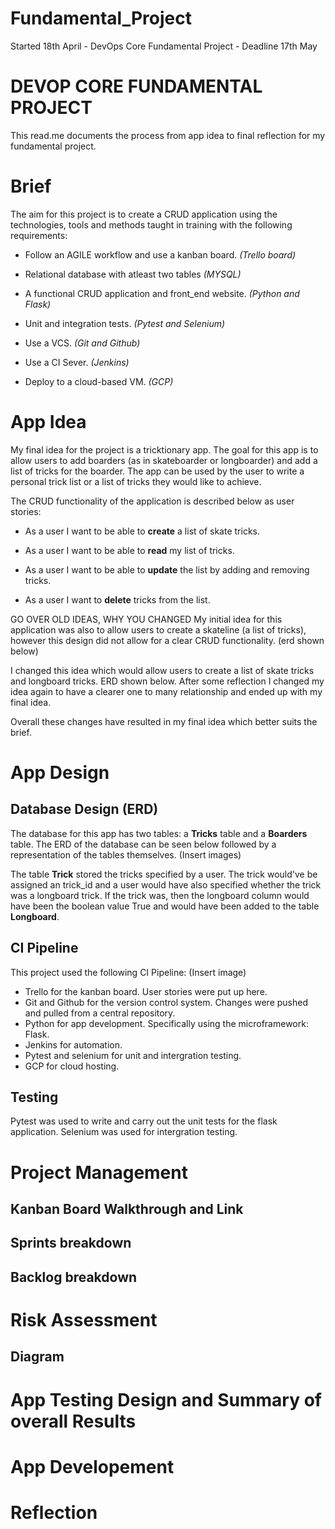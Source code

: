 # Fundamental_Project
Started 18th April - DevOps Core Fundamental Project - Deadline 17th May

# DEVOP CORE FUNDAMENTAL PROJECT
This read.me documents the process from app idea to final reflection for my fundamental project.
# Brief
The aim for this project is to create a CRUD application using the technologies, tools and methods taught in training with the following requirements:

* Follow an AGILE workflow and use a kanban board. *(Trello board)*

* Relational database with atleast two tables *(MYSQL)*
* A functional CRUD application and front_end website. *(Python and Flask)*
* Unit and integration tests. *(Pytest and Selenium)*
* Use a VCS. *(Git and Github)*
* Use a CI Sever. *(Jenkins)*
* Deploy to a cloud-based VM. *(GCP)*

# App Idea
My final idea for the project is a tricktionary app. The goal for this app is to allow users to add boarders (as in skateboarder or longboarder) and add a list of tricks for the boarder. The app can be used by the user to write a personal trick list or a list of tricks they would like to achieve.

The CRUD functionality of the application is described below as user stories:

* As a user I want to be able to **create** a list of skate tricks.

* As a user I want to be able to __read__ my list of tricks.

* As a user I want to be able to **update** the list by adding and removing tricks.
* As a user I want to **delete** tricks from the list.

GO OVER OLD IDEAS, WHY YOU CHANGED
My initial idea for this application was also to allow users to create a skateline (a list of tricks), however this design did not allow for a clear CRUD functionality. (erd shown below)

I changed this idea which would allow users to create a list of skate tricks and longboard tricks. ERD shown below. After some reflection I changed my idea again to have a clearer one to many relationship and ended up with my final idea.

Overall these changes have resulted in my final idea which better suits the brief.

# App Design
## Database Design (ERD)
The database for this app has two tables: a **Tricks** table and a **Boarders** table. The ERD of the database can be seen below followed by a representation of the tables themselves. (Insert images)

The table **Trick** stored the tricks specified by a user. The trick would've be assigned an trick_id and a user would have also specified whether the trick was a longboard trick. If the trick was, then the longboard column would have been the boolean value True and would have been added to the table **Longboard**.

## CI Pipeline
This project used the following CI Pipeline: (Insert image)
* Trello for the kanban board. User stories were put up here.
* Git and Github for the version control system. Changes were pushed and pulled from a central repository.
* Python for app development. Specifically using the microframework: Flask.
* Jenkins for automation.
* Pytest and selenium for unit and intergration testing.
* GCP for cloud hosting.

## Testing
Pytest was used to write and carry out the unit tests for the flask application. Selenium was used for intergration testing.
# Project Management
## Kanban Board Walkthrough and Link

## Sprints breakdown
## Backlog breakdown
# Risk Assessment
## Diagram
# App Testing Design and Summary of overall Results
# App Developement
# Reflection